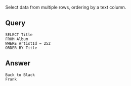 Select data from multiple rows, ordering by a text column.

## Query

    SELECT Title
    FROM Album
    WHERE ArtistId = 252
    ORDER BY Title

## Answer

    Back to Black
    Frank
